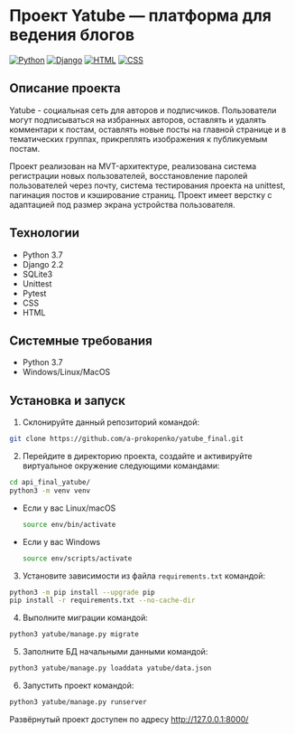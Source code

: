 # Проект Yatube — платформа для ведения блогов
[![Python](https://img.shields.io/badge/-Python-464646?style=flat&logo=Python&logoColor=ffffff&color=043A6B)](https://www.python.org/)
[![Django](https://img.shields.io/badge/-Django-464646?style=flat&logo=Django&logoColor=ffffff&color=043A6B)](https://www.djangoproject.com/)
[![HTML](https://img.shields.io/badge/-HTML-464646?style=flat&logo=Html5&logoColor=ffffff&color=043A6B)](https://html.spec.whatwg.org/multipage/)
[![CSS](https://img.shields.io/badge/-CSS_Bootstrap-464646?style=flat&logo=Css3&logoColor=ffffff&color=043A6B)]([https://html.spec.whatwg.org/multipage/](https://getbootstrap.ru/))

## Описание проекта
Yatube - социальная сеть для авторов и подписчиков. Пользователи могут подписываться на избранных авторов, оставлять и удалять комментари к постам, оставлять новые посты на главной странице и в тематических группах, прикреплять изображения к публикуемым постам.

Проект реализован на MVT-архитектуре, реализована система регистрации новых пользователей, восстановление паролей пользователей через почту, система тестирования проекта на unittest, пагинация постов и кэширование страниц. Проект имеет верстку с адаптацией под размер экрана устройства пользователя.

## Технологии
- Python 3.7
- Django 2.2
- SQLite3
- Unittest
- Pytest
- CSS
- HTML

## Системные требования
- Python 3.7
- Windows/Linux/MacOS

## Установка и запуск
1. Склонируйте данный репозиторий командой:
```bash
git clone https://github.com/a-prokopenko/yatube_final.git
```
2. Перейдите в директорию проекта, создайте и активируйте виртуальное окружение следующими командами:
```bash
cd api_final_yatube/
python3 -m venv venv
```

* Если у вас Linux/macOS

    ```bash
    source env/bin/activate
    ```

* Если у вас Windows

    ```bash
    source env/scripts/activate
    ```
3. Установите зависимости из файла `requirements.txt` командой:
```bash
python3 -m pip install --upgrade pip
pip install -r requirements.txt --no-cache-dir
```
4. Выполните миграции командой:
```bash
python3 yatube/manage.py migrate
```
5. Заполните БД начальными данными командой:
```bash
python3 yatube/manage.py loaddata yatube/data.json
```
6. Запустить проект командой:
```bash
python3 yatube/manage.py runserver
```

Развёрнутый проект доступен по адресу http://127.0.0.1:8000/

